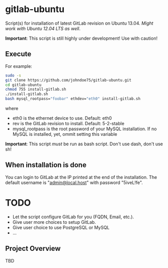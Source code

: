 # gitlab-ubuntu

Script(s) for installation of latest GitLab revision on Ubuntu 13.04.
_Might work with Ubuntu 12.04 LTS as well_.

**Important**: This script is still highly under development!  Use
with caution!

## Execute

For example:

```bash
sudo -s
git clone https://github.com/johndoe75/gitlab-ubuntu.git
cd gitlab-ubuntu
chmod 755 install-gitlab.sh
./install-gitlab.sh
bash mysql_rootpass="foobar" ethdev="eth0" install-gitlab.sh
```
where

* eth0 is the ethernet device to use.  Default: eth0
* rev is the GitLab revision to install.  Default: 5-2-stable
* mysql_rootpass is the root password of your MySQL installation.
  If no MySQL is installed, yet, ommit setting this variable

**Important**: This script *must* be run as bash script.  Don't use dash,
don't use sh!

## When installation is done

You can login to GitLab at the IP printed at the end of the
installation.  The default username is "admin@local.host" with
password "5iveL!fe".

# TODO

* Let the script configure GitLab for you (FQDN, Email, etc.).
* Give user more choices to setup GitLab.
* Give user choice to use PostgreSQL or MySQL
* …

## Project Overview

TBD
